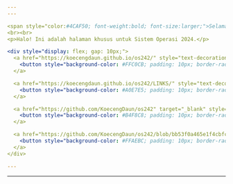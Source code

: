 ```yaml
---
---

<span style="color:#4CAF50; font-weight:bold; font-size:larger;">Selamat datang di Halaman Sistem Operasi Saya!</span>
<br><br>
<p>Halo! Ini adalah halaman khusus untuk Sistem Operasi 2024.</p>

<div style="display: flex; gap: 10px;">
  <a href="https://koecengdaun.github.io/os242/" style="text-decoration:none;">
    <button style="background-color: #FFC0CB; padding: 10px; border-radius: 8px;">🏠 Beranda</button>
  </a>

  <a href="https://koecengdaun.github.io/os242/LINKS/" style="text-decoration:none;">
    <button style="background-color: #A0E7E5; padding: 10px; border-radius: 8px;">🔗 Tautan</button>
  </a>

  <a href="https://github.com/KoecengDaun/os242" target="_blank" style="text-decoration:none;">
    <button style="background-color: #B4F8C8; padding: 10px; border-radius: 8px;">🔗 GitHub</button>
  </a>

  <a href="https://github.com/KoecengDaun/os242/blob/bb53f0a465e1f4cbfcf7132d2a384ac172838c32/TXT/mylog.txt" target="_blank" style="text-decoration:none;">
    <button style="background-color: #FFAEBC; padding: 10px; border-radius: 8px;">📝 Log Saya</button>
  </a>
</div>

---
```

---
